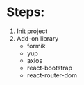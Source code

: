 # Steps:

1. Init project
2. Add-on library
   - formik
   - yup
   - axios
   - react-bootstrap
   - react-router-dom
